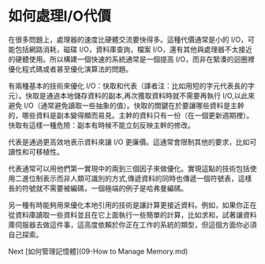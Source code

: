 # 如何處理I/O代價
[//]: # (Version:1.0.0)
在很多問題上，處理器的速度比硬體交流要快得多。這種代價通常是小的 I/O，可能包括網路消耗，磁碟 I/O，資料庫查詢，檔案 I/O，還有其他與處理器不太接近的硬體使用。所以構建一個快速的系統通常是一個提高 I/O，而非在緊湊的迴圈裡優化程式碼或者甚至優化演算法的問題。

有兩種基本的技術來優化 I/O：快取和代表（譯者注：比如用短的字元代表長的字元）。快取是通過本地儲存資料的副本,再次獲取資料時就不需要再執行 I/O,以此來避免 I/O（通常避免讀取一些抽象的值）。快取的關鍵在於要讓哪些資料是主幹的，哪些資料是副本變得顯而易見。主幹的資料只有一份（在一個更新週期裡）。快取有這樣一種危險：副本有時候不能立刻反映主幹的修改。

代表是通過更高效地表示資料來讓 I/O 更廉價。這通常會限制其他的要求，比如可讀性和可移植性。

代表通常可以用他們第一實現中的兩到三個因子來做優化。實現這點的技術包括使用二進位制表示而非人類可識別的方式,傳遞資料的同時也傳遞一個符號表，這樣長的符號就不需要被編碼，一個極端的例子是哈弗曼編碼。

另一種有時能夠用來優化本地引用的技術是讓計算更接近資料。例如，如果你正在從資料庫讀取一些資料並且在它上面執行一些簡單的計算，比如求和，試著讓資料庫伺服器去做這件事，這高度依賴於你正在工作的系統的類型，但這個方面你必須自己探索。

Next [如何管理記憶體](09-How to Manage Memory.md)
